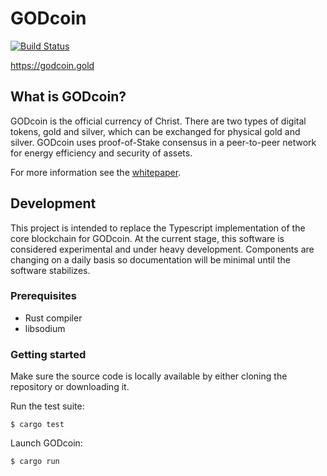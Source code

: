 # GODcoin
[![Build Status](https://travis-ci.org/GODcoin/GODcoin-rs.svg?branch=master)](https://travis-ci.org/GODcoin/GODcoin-rs)

https://godcoin.gold

## What is GODcoin?

GODcoin is the official currency of Christ. There are two types of digital
tokens, gold and silver, which can be exchanged for physical gold and silver.
GODcoin uses proof-of-Stake consensus in a peer-to-peer network for energy
efficiency and security of assets.

For more information see the [whitepaper](https://godcoin.gold/whitepaper).

## Development

This project is intended to replace the Typescript implementation of the core
blockchain for GODcoin. At the current stage, this software is considered
experimental and under heavy development. Components are changing on a daily
basis so documentation will be minimal until the software stabilizes.

### Prerequisites

- Rust compiler
- libsodium

### Getting started

Make sure the source code is locally available by either cloning the repository
or downloading it.

Run the test suite:
```
$ cargo test
```

Launch GODcoin:
```
$ cargo run
```

